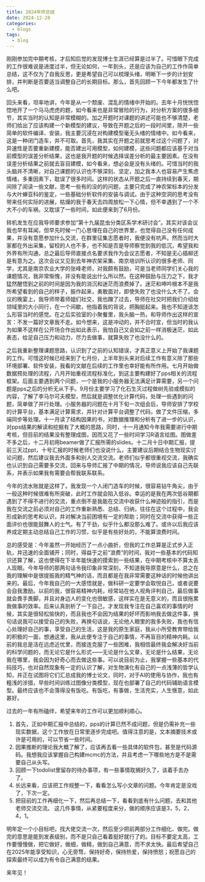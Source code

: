 ```yaml
---
title: 2024年终总结
date: 2024-12-28
categories:
  - blogs
tags:
  - blog
---
```

刚刚参加完中期考核，才后知后觉的发现博士生涯已经算是过半了。可惜眼下完成的工作很难说是进度过半，但无论如何，一年到头，还是应该为自己的工作作简单总结，这不仅为了自我反思，更是希望自己可以梳理头绪，明晰下一步的计划安排，并判断是否要适当调整自己的长期目标。那么，首先回顾一下今年都发生了什么吧。

回头来看，坦率地讲，今年是从一个颓废、混乱的情绪中开始的。去年十月恍恍惚惚地开了一个马马虎虎的题，如今看来也是非常冒险的行为，对分析方案的很多细节，其实当时的认知是非常模糊的。加之开题时对课题的讲述可能也不够清楚，老师们给出了应该构建一个新模型的建议，导致在开题之后的一段时间里，除开一些简单的软件编译、安装，我主要沉浸在对构建模型毫无头绪的情绪中。如今看来，这是一种闭门造车，并不可取。首先，我其实在开题之前就思考过这个问题了，对异速性是否要重新建模，能否建出可用模型，如何建模，这些问题都应该基于对当前模型的误差分析结果，这也是我开题的时候选择误差分析的最主要因素。在没有误差分析结果之前就去盲目建模，如今看来，想必会是没有头绪的。可惜当时的我头脑并不清晰，对自己课题的认识也不够深刻、坚定，加之我本人也容易产生焦虑情绪，多重因素下，耽误了很多时间。这样的状态从开题之后一直持续到春天，期间除了阅读一些文献，思考一些有的没的的问题，主要只完成了神农架标本的分发与大叶蝉亚科的鉴定，一些基础分析软件的安装与调试。由于这种空洞的思考没有带来任何实际的进展，枯燥的我于春天去四周放松一下心情，但不幸遇到了一个不大不小的车祸，又耽误了一些时间，如此便来到了6月份。

转机发生在应我导师要求参加“第十九届昆虫分类区系学术研讨会”。其实对该会议我也早有耳闻，但早先时候一门心思埋在自己的世界里，也觉得自己没有任何成果，并没有意愿参加什么交流，在群里征集志愿者时，我便没有吭声。然而当时大家都在外出采集，留校的人也不多，也不知是否是导师察觉到我的低沉，希望我和外界有所沟通，总之最后导师直接点名要求我作为会议志愿者，不知是无心插柳还是有意为之。这次会议又见到去年神农架采集、南京培训所认识的很多老师、同学，尤其是南京农业大学的张峰老师，对我颇有鼓励，可是当老师同学们关心我的课题情况，我非常惭愧，并没有能说出什么所以然。在这种鼓励与压力之下，我才猛然醒悟到之前的时间是因为我的消沉和迷茫而浪费掉了。迷茫和呻吟根本不是我所希望看到的自己的样子，振作起来，勇敢面对，即使失败了也没什么大不了。会议的晚宴上，我导师带着师姐们社交，我也蹭了过去，导师在社交时把我们介绍给领域里的大小同行，在一个间歇，他指着我的背说，把胸挺起来。我也不知道该怎么形容当时的感觉。在之后实验室的小聚餐里，我头脑一热，和导师作出这样的宣言：不发一篇好文章我不走。如今想来，这是冲动的，并不合时宜，但当时的我认为如果不这样在公开场合作出如此表示，我怕自己又会如之前一样消极迷茫，如此表态，给足自己压力和动力，尽力去做事，就算失败了也没什么的。

之后我重新整理课题思路，认识到了之前的认知错误，才真正意义上开始了我课题的工作。可惜这时候已经来到了七月份，上半年到头来对后续工作有意义除了那些环境部署、软件安装，我看的文献在后续的工作里也幸好能有所作用。七月开始做数据预处理的流程，八月开始重视流程标准化，到这主要构建好了pps相关的流程框架。后面主要遇到两个问题，一个是我的小服务器无法满足计算需要，另一个问题是pps之后的分析无从下手。9月份主要学习了化石生灭过程做树先验或模拟的内容，了解了李马尔可夫模型，然后就是调整优化计算代码，处理一些遇到的问题，简单做了并行处理。小服务器的问题在十月下旬一次组会后，导师安排了学校的计算平台，基本满足计算需求，并针对计算平台调整了代码，做了文件压缩，多端同步等处理。十一月读了结构因果的书，对数据推理和分析有了进一步的认识，对pps结果的解读和挖掘有了大概的思路，同时，十一月通知今年我需要进行中期考核，但目前的结果没有整理成图，因而又花了一些时间学习R语言绘图。图做差不多之后，十二月初用beamer做了汇报所需的slides。十二月十日中期汇报，提前三天过ppt，十号汇报的时候老师们也没说什么，主要建议后期结合生物现实讨论问题，然后建议我去外面多和别人交流交流。老师们似乎都很重视交流，我确实也认识到自己需要多交流，回来与导师汇报了中期的情况，导师说我应该自己先联系，并表示如果我有需要会帮我联系联系。

今年的流水账就是这样了。我发现一个人闭门造车的时候，很容易钻牛角尖，由于一般这种时候很难有所突破，此时工作就会陷入低谷。幸运的是我在两次低谷期都遇到了不得不进行的交流，重点倒不是我能在交流中收获什么神迹般的指引，而是我在交流之前必须对自己的工作重新熟悉、总结、归纳，往往在这个过程中，我会形成新的思考和认识，并对解决当前困境有一定的帮助；同时在交流中获得一些正面评价也很能鼓舞人的士气。有了干劲，似乎什么都没那么难了。或许以后我应该养成定期主动总结自己工作的习惯，似乎是有些好处的，不能算浪费时间。

总的感受是：今年虽然一开始经历了一点小曲折，但我的工作总算是正式步入正轨，并迅速的全面铺开；同时，得益于之前“浪费”的时间，我对一些基本的代码知识还算了解，这也使得在下半年能快速的摸索到一些结果，在中期考核中不算太丢人现眼。今年导师的那两句话令我印象非常深刻，不知道我导原意是什么，总之在我的理解中是很提振我的精气神的话，而且都是在我非常需要这种话的时候他讲出来的。最后，今年我自己的一大感悟就是，做科研一定要学会取悦自己，或者说要会自我激励。以前的我，很容易精神内耗，经常站在他人视角评判自己，最后做事就会畏手畏脚，并且对身边人的变化也很敏感，这样实在是无意义的，而且很拖累我做事的效率。后来认真剖析了一下自己，才发现我专注在自己喜欢的事情的时候，其实是很轻松愉快的，而且我也不会因为结果的好坏而影响我去做这件事，换句话说我可以接受自己的失败，再换句话说，无论他人眼里的我多失败，我也有信心处理好自己的事，享受自己的生活，这是我的原生家庭，我从小所受教育带给我的积极的一面，想通这里，我从此便专注于自己的事情，不再盲目的精神内耗。以前的我总是活在远虑近忧里，而接连克服了一些困难，我相信最终我会解决好当前的科学问题的，而无论它是什么形式——无论是什么文章，无论是什么结果，无论我在哪里，我会因为好奇心而去做这些事。可以说目前为止，我掌握一些基本的代码技巧，也对自然现象有一定的认识了解，对生物演化有自己的一点浅薄的哲学认知，并正在试图将它们汇总成我的博士论文，同时，对于AI的使用与协作，我也有粗浅的涉猎，早些时间训练过图像分类模型，现在也部署了自己的代码辅助语言模型。最终应该也不会落得没有饭吃。有饭吃，有事做，生活充实，人生惬意，如此甚好。

过去的一年有所磕绊，希望来年的工作可以更加顺利顺心。
1. 首先，正如中期汇报中总结的，pps的计算已然不成问题，但是仍需补充一些现实数据，这个工作放在日常里逐步完成吧。值得注意的是，文本摘要技术或许是可用的，可以节省一些时间。
2. 因果推断的理论我大概了解了，应该再去看一些具体的软件包，甚至是代码源码。我想我应该掌握自己构建mcmc的方法，并且考虑一下哪些地方是不是需要自己从头写。
3. 回顾一下todolist里留存的待办事项，有一些事情耽搁好久了，该着手去办了。
4. 长远来看，应该把工作规整一下，看看怎么写小文章的问题。今年肯定是没戏了，下次一定。
5. 把目前的工作再细化一下，然后再总结一下，看看到底有什么问题，去和其他老师交流交流。
这几件事情，从紧要程度来分，做的顺序应该是3，5，2，4，1。

明年定一个小目标吧，找大佬交流一次，然后至少把前两部分工作细化、做完。做完的意思是能到发表级别，而不是只自己看着挺好就行了的。目标不要定太高，工作要慢慢做，把它做好，做细，做精，做到自己满意，而不求太快。最后希望自己在2025年能享受知识，心无旁骛，保持好奇，保持热爱，保持愤怒；祝愿自己的探索最终可以成为有令自己满意的结果。

来年见！
